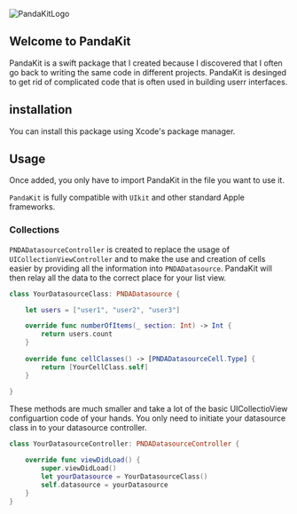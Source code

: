 ![PandaKitLogo](https://user-images.githubusercontent.com/64893914/153651028-6d27069e-8c86-4dc6-b528-3dc122f1adac.png)

## Welcome to PandaKit

PandaKit is a swift package that I created because I discovered that I often go back to writing the same code in different
projects. PandaKit is desinged to get rid of complicated code that is often used in building userr interfaces. 


## installation

You can install this package using Xcode's package manager.

## Usage 

Once added, you only have to import PandaKit in the file you want to use it.


```PandaKit``` is fully compatible with ```UIkit``` and other standard Apple frameworks.

### Collections

```PNDADatasourceController``` is created to replace the usage of ```UICollectionViewController``` and to 
make the use and creation of cells easier by providing all the information into ```PNDADatasource```. PandaKit
will then relay all the data to the correct place for your list view.

``` swift
class YourDatasourceClass: PNDADatasource {

    let users = ["user1", "user2", "user3"]

    override func numberOfItems(_ section: Int) -> Int {
        return users.count
    }
    
    override func cellClasses() -> [PNDADatasourceCell.Type] {
        return [YourCellClass.self]
    }
    
}
```

These methods are much smaller and take a lot of the basic UICollectioView configuartion code of your hands. You 
only need to initiate your datasource class in to your datasource controller.

``` swift
class YourDatasourceController: PNDADatasourceController {

    override func viewDidLoad() {
        super.viewDidLoad()
        let yourDatasource = YourDatasourceClass()
        self.datasource = yourDatasource
    }
}
```

